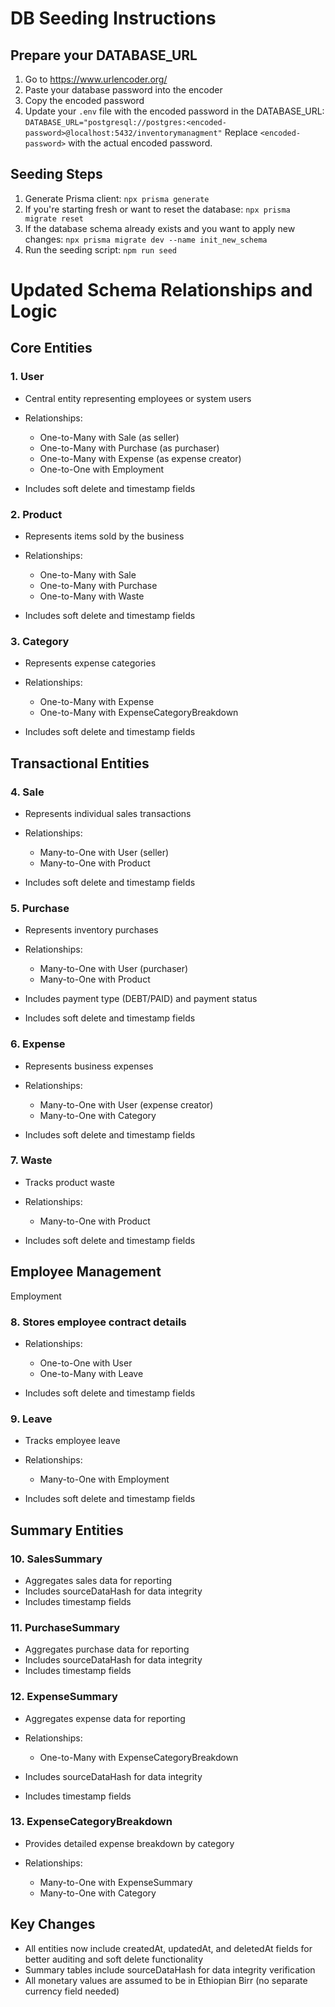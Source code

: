 # DB Seeding Instructions

## Prepare your DATABASE_URL

1. Go to https://www.urlencoder.org/
2. Paste your database password into the encoder
3. Copy the encoded password
4. Update your `.env` file with the encoded password in the DATABASE_URL: `DATABASE_URL="postgresql://postgres:<encoded-password>@localhost:5432/inventorymanagment"` Replace `<encoded-password>` with the actual encoded password.

## Seeding Steps

1. Generate Prisma client: `npx prisma generate`
2. If you're starting fresh or want to reset the database: `npx prisma migrate reset` 
3. If the database schema already exists and you want to apply new changes: `npx prisma migrate dev --name init_new_schema`
4. Run the seeding script: `npm run seed`

# Updated Schema Relationships and Logic
## Core Entities

### 1. User

- Central entity representing employees or system users
- Relationships:

  - One-to-Many with Sale (as seller)
  - One-to-Many with Purchase (as purchaser)
  - One-to-Many with Expense (as expense creator)
  - One-to-One with Employment

- Includes soft delete and timestamp fields


### 2. Product

-  Represents items sold by the business
-  Relationships:

   - One-to-Many with Sale
   - One-to-Many with Purchase
   - One-to-Many with Waste


- Includes soft delete and timestamp fields


### 3. Category

- Represents expense categories
- Relationships:

   - One-to-Many with Expense
   - One-to-Many with ExpenseCategoryBreakdown


- Includes soft delete and timestamp fields



## Transactional Entities

### 4. Sale

- Represents individual sales transactions
- Relationships:

   - Many-to-One with User (seller)
   - Many-to-One with Product

- Includes soft delete and timestamp fields


### 5. Purchase

- Represents inventory purchases
- Relationships:

   - Many-to-One with User (purchaser)
   - Many-to-One with Product

- Includes payment type (DEBT/PAID) and payment status
- Includes soft delete and timestamp fields


### 6. Expense

- Represents business expenses
- Relationships:

   - Many-to-One with User (expense creator)
   - Many-to-One with Category

- Includes soft delete and timestamp fields


### 7. Waste

- Tracks product waste
- Relationships:

   - Many-to-One with Product

- Includes soft delete and timestamp fields

## Employee Management

Employment

### 8. Stores employee contract details

- Relationships:

   - One-to-One with User
   - One-to-Many with Leave

- Includes soft delete and timestamp fields


### 9. Leave

- Tracks employee leave
- Relationships:

   - Many-to-One with Employment

- Includes soft delete and timestamp fields



## Summary Entities

### 10. SalesSummary

- Aggregates sales data for reporting
- Includes sourceDataHash for data integrity
- Includes timestamp fields


### 11. PurchaseSummary

- Aggregates purchase data for reporting
- Includes sourceDataHash for data integrity
- Includes timestamp fields


### 12. ExpenseSummary

- Aggregates expense data for reporting
- Relationships:

  - One-to-Many with ExpenseCategoryBreakdown
- Includes sourceDataHash for data integrity
- Includes timestamp fields


### 13. ExpenseCategoryBreakdown

- Provides detailed expense breakdown by category
- Relationships:

  - Many-to-One with ExpenseSummary
  - Many-to-One with Category


## Key Changes

- All entities now include createdAt, updatedAt, and deletedAt fields for better auditing and soft delete functionality
- Summary tables include sourceDataHash for data integrity verification
- All monetary values are assumed to be in Ethiopian Birr (no separate currency field needed)